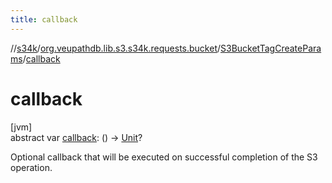 ```yaml
---
title: callback
---
```

//[s34k](../../../index.html)/[org.veupathdb.lib.s3.s34k.requests.bucket](../index.html)/[S3BucketTagCreateParams](index.html)/[callback](callback.html)



# callback



[jvm]\
abstract var [callback](callback.html): () -&gt; [Unit](https://kotlinlang.org/api/latest/jvm/stdlib/kotlin/-unit/index.html)?



Optional callback that will be executed on successful completion of the S3 operation.




